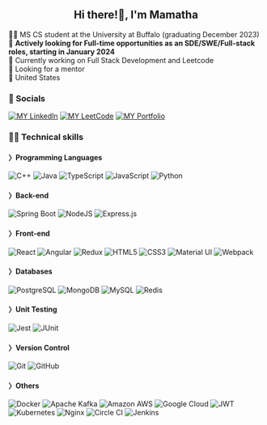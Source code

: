 <h2 align="center">Hi there!👋, I'm Mamatha</h2>

<!--
**MamathaYarramaneni/MamathaYarramaneni** is a ✨ _special_ ✨ repository because its `README.md` (this file) appears on your GitHub profile.

Here are some ideas to get you started:

- 🔭 I’m currently working on ...
- 🌱 I’m currently learning ...
- 👯 I’m looking to collaborate on ...
- 🤔 I’m looking for help with ...
- 💬 Ask me about ...
- 📫 How to reach me: ...
- 😄 Pronouns: ...
- ⚡ Fun fact: ...
-->
👩‍🎓 MS CS student at the University at Buffalo (graduating December 2023)</br>
🌱 **Actively looking for Full-time opportunities as an SDE/SWE/Full-stack roles, starting in January 2024** </br>
🔭 Currently working on Full Stack Development and Leetcode </br>
🤔 Looking for a mentor </br>
📍 United States </br>

### 💌 Socials

[![MY LinkedIn](https://img.shields.io/badge/LinkedIn-0077B5?style=for-the-badge&logo=linkedin&logoColor=white)](https://www.linkedin.com/in/mamatha-y/)
[![MY LeetCode](https://img.shields.io/badge/-LeetCode-FFA116?style=for-the-badge&logo=LeetCode&logoColor=black)](https://leetcode.com/ma_ya_/)
[![MY Portfolio](https://img.shields.io/badge/Portfolio-255E63?style=for-the-badge&logo=About.me&logoColor=white)](https://mamathayarramaneni.github.io/mamatha-portfolio/)

### 👩‍💻 Technical skills

#### 〉Programming Languages
<p>
  <img alt="C++" src="https://img.shields.io/badge/C%2B%2B-00599C?style=for-the-badge&logo=c%2B%2B&logoColor=white"/>
  <img alt="Java" src="https://img.shields.io/badge/java-%23ED8B00.svg?style=for-the-badge&logo=java&logoColor=white"/>
  <img alt="TypeScript" src="https://img.shields.io/badge/typescript-%23007ACC.svg?style=for-the-badge&logo=typescript&logoColor=white"/>
  <img alt="JavaScript" src="https://img.shields.io/badge/javascript-%23323330.svg?style=for-the-badge&logo=javascript&logoColor=%23F7DF1E"/>
  <img alt="Python" src="https://img.shields.io/badge/Python-14354C?style=for-the-badge&logo=python&logoColor=white" />
</p>

#### 〉Back-end
<p>
  <img alt="Spring Boot" src="https://img.shields.io/badge/Spring_Boot-F2F4F9?style=for-the-badge&logo=spring-boot"/>
  <img alt="NodeJS" src="https://img.shields.io/badge/node.js-%2343853D.svg?style=for-the-badge&logo=node-dot-js&logoColor=white"/>
  <img alt="Express.js" src="https://img.shields.io/badge/Express%20js-000000?style=for-the-badge&logo=express&logoColor=white"/>
</p>

#### 〉Front-end
<p>
  <img alt="React" src="https://img.shields.io/badge/react-%2320232a.svg?style=for-the-badge&logo=react&logoColor=%2361DAFB"/>
  <img alt="Angular" src="https://img.shields.io/badge/angular-%23DD0031.svg?style=for-the-badge&logo=angular&logoColor=white"/>
  <img alt="Redux" src="https://img.shields.io/badge/redux-%23593d88.svg?style=for-the-badge&logo=redux&logoColor=white"/>
  <img alt="HTML5" src="https://img.shields.io/badge/html5-%23E34F26.svg?style=for-the-badge&logo=html5&logoColor=white"/>
  <img alt="CSS3" src="https://img.shields.io/badge/css3-%231572B6.svg?style=for-the-badge&logo=css3&logoColor=white"/>
  <img alt="Material UI" src="https://img.shields.io/badge/materialui-%230081CB.svg?style=for-the-badge&logo=material-ui&logoColor=white"/>
  <img alt="Webpack" src="https://img.shields.io/badge/webpack-%238DD6F9.svg?style=for-the-badge&logo=webpack&logoColor=black" />
</p>

#### 〉Databases
<p>
<img alt="PostgreSQL" src ="https://img.shields.io/badge/PostgreSQL-316192?style=for-the-badge&logo=postgresql&logoColor=white"/>
<img alt="MongoDB" src ="https://img.shields.io/badge/MongoDB-%234ea94b.svg?style=for-the-badge&logo=mongodb&logoColor=white"/>
<img alt="MySQL" src="https://img.shields.io/badge/mysql-%2300f.svg?style=for-the-badge&logo=mysql&logoColor=white"/>
<img alt="Redis" src="https://img.shields.io/badge/redis-%23DD0031.svg?style=for-the-badge&logo=redis&logoColor=white"/>
</p>

#### 〉Unit Testing

<p>
<img alt="Jest" src="https://img.shields.io/badge/-jest-%23C21325?style=for-the-badge&logo=jest&logoColor=white"/>
<img alt="JUnit" src="https://img.shields.io/badge/Junit5-25A162?style=for-the-badge&logo=junit5&logoColor=white"/>
</p>

#### 〉Version Control

<p>
  <img alt="Git" src="https://img.shields.io/badge/git-%23F05033.svg?style=for-the-badge&logo=git&logoColor=white"/>
  <img alt="GitHub" src="https://img.shields.io/badge/github-%23121011.svg?style=for-the-badge&logo=github&logoColor=white"/>
</p>


#### 〉Others

<p>
<img alt="Docker" src="https://img.shields.io/badge/docker-%230db7ed.svg?style=for-the-badge&logo=docker&logoColor=white"/>
<img alt="Apache Kafka" src="https://img.shields.io/badge/Apache_Kafka-231F20?style=for-the-badge&logo=apache-kafka&logoColor=white"/>
<img alt="Amazon AWS" src="https://img.shields.io/badge/Amazon_AWS-FF9900?style=for-the-badge&logo=amazonaws&logoColor=white"/>
<img alt="Google Cloud" src="https://img.shields.io/badge/Google_Cloud-4285F4?style=for-the-badge&logo=google-cloud&logoColor=white"/>
<img alt="JWT" src="https://img.shields.io/badge/JWT-000000?style=for-the-badge&logo=JSON%20web%20tokens&logoColor=white"/>
<img alt="Kubernetes" src="https://img.shields.io/badge/kubernetes-326ce5.svg?&style=for-the-badge&logo=kubernetes&logoColor=white"/>
<img alt="Nginx" src="https://img.shields.io/badge/Nginx-009639?style=for-the-badge&logo=nginx&logoColor=white"/>
<img alt="Circle CI" src="https://img.shields.io/badge/circleci-343434?style=for-the-badge&logo=circleci&logoColor=white"/>
<img alt="Jenkins" src="https://img.shields.io/badge/Jenkins-D24939?style=for-the-badge&logo=Jenkins&logoColor=white"/>

</p>

